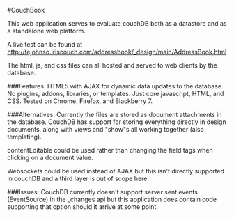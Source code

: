 #CouchBook

This web application serves to evaluate couchDB both as a datastore and as a standalone web platform.

A live test can be found at http://tejohnso.iriscouch.com/addressbook/_design/main/AddressBook.html

The html, js, and css files can all hosted and served to web clients by the database.

###Features:
HTML5 with AJAX for dynamic data updates to the database.
No plugins, addons, libraries, or templates.  Just core javascript, HTML, and CSS.
Tested on Chrome, Firefox, and Blackberry 7.

###Alternatives:
Currently the files are stored as document attachments in the database.  CouchDB has support for 
storing everything directly in design documents, along with views and "show"s all working together (also templating).

contentEditable could be used rather than changing the field tags when clicking on a document value.

Websockets could be used instead of AJAX but this isn't directly supported in couchDB and a third layer is
out of scope here.  

###Issues:
CouchDB currently doesn't support server sent events (EventSource) in the _changes api but this application
does contain code supporting that option should it arrive at some point.  